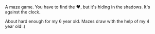 A maze game. 
You have to find the ♥, but it's hiding in the shadows. It's against the clock.

About hard enough for my 6 year old.
Mazes draw with the help of my 4 year old :)